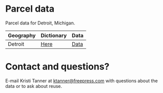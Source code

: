 # Parcel data
Parcel data for Detroit, Michigan.

| Geography |Dictionary | Data| 
|:--        |:--        |:--  |
| Detroit   |[Here](https://data.detroitmi.gov/datasets/detroitmi::parcels-2/about#Here) |[Data](https://data.detroitmi.gov/datasets/parcels-2/explore?location=42.344810%2C-83.151039%2C12.96#Data) |



# Contact and questions?
E-mail Kristi Tanner at ktanner@freepress.com with questions about the data or to ask about reuse. 
